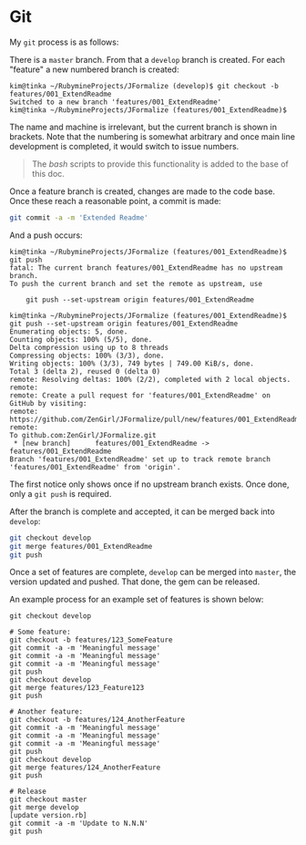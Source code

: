 # Git

My `git` process is as follows:

There is a `master` branch. 
From that a `develop` branch is created.
For each "feature" a new numbered branch is created:

```
kim@tinka ~/RubymineProjects/JFormalize (develop)$ git checkout -b features/001_ExtendReadme
Switched to a new branch 'features/001_ExtendReadme'
kim@tinka ~/RubymineProjects/JFormalize (features/001_ExtendReadme)$
```

The name and machine is irrelevant, but the current branch is shown in brackets.
Note that the numbering is somewhat arbitrary and once main line development is completed, it would switch to issue numbers.

> The *bash* scripts to provide this functionality is added to the base of this doc.

Once a feature branch is created, changes are made to the code base.
Once these reach a reasonable point, a commit is made:

```bash
git commit -a -m 'Extended Readme'
```

And a push occurs:

```
kim@tinka ~/RubymineProjects/JFormalize (features/001_ExtendReadme)$ git push
fatal: The current branch features/001_ExtendReadme has no upstream branch.
To push the current branch and set the remote as upstream, use

    git push --set-upstream origin features/001_ExtendReadme

kim@tinka ~/RubymineProjects/JFormalize (features/001_ExtendReadme)$ git push --set-upstream origin features/001_ExtendReadme
Enumerating objects: 5, done.
Counting objects: 100% (5/5), done.
Delta compression using up to 8 threads
Compressing objects: 100% (3/3), done.
Writing objects: 100% (3/3), 749 bytes | 749.00 KiB/s, done.
Total 3 (delta 2), reused 0 (delta 0)
remote: Resolving deltas: 100% (2/2), completed with 2 local objects.
remote:
remote: Create a pull request for 'features/001_ExtendReadme' on GitHub by visiting:
remote:      https://github.com/ZenGirl/JFormalize/pull/new/features/001_ExtendReadme
remote:
To github.com:ZenGirl/JFormalize.git
 * [new branch]      features/001_ExtendReadme -> features/001_ExtendReadme
Branch 'features/001_ExtendReadme' set up to track remote branch 'features/001_ExtendReadme' from 'origin'.
```

The first notice only shows once if no upstream branch exists. 
Once done, only a `git push` is required.

After the branch is complete and accepted, it can be merged back into `develop`:

```bash
git checkout develop
git merge features/001_ExtendReadme
git push
```

Once a set of features are complete, `develop` can be merged into `master`, the version updated and pushed.
That done, the gem can be released.

An example process for an example set of features is shown below:

```
git checkout develop

# Some feature:
git checkout -b features/123_SomeFeature
git commit -a -m 'Meaningful message'
git commit -a -m 'Meaningful message'
git commit -a -m 'Meaningful message'
git push
git checkout develop
git merge features/123_Feature123
git push

# Another feature:
git checkout -b features/124_AnotherFeature
git commit -a -m 'Meaningful message'
git commit -a -m 'Meaningful message'
git commit -a -m 'Meaningful message'
git push
git checkout develop
git merge features/124_AnotherFeature
git push

# Release
git checkout master
git merge develop
[update version.rb]
git commit -a -m 'Update to N.N.N'
git push
```

